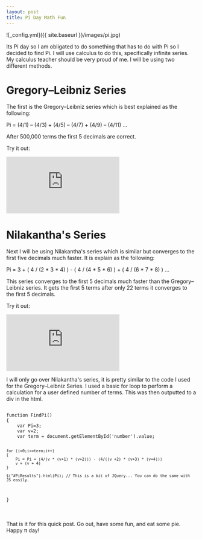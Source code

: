 ```yaml
---
layout: post
title: Pi Day Math Fun
---
```


![_config.yml]({{ site.baseurl }}/images/pi.jpg)

Its Pi day so I am obligated to do something that has to do with Pi so I decided to find Pi. I will use calculus to do this, specifically infinite series. My calculus teacher should be very proud of me. I will be using two different methods.

<h1> Gregory–Leibniz Series </h1>
The first is the Gregory–Leibniz series which is best explained as the following:

Pi = (4/1) – (4/3) + (4/5) – (4/7) + (4/9) – (4/11) …

After 500,000 terms the first 5 decimals are correct.

Try it out:

<iframe src="http://dmitrypustovit.com/pi/pi.html" style="border:none"></iframe>



<h1> Nilakantha's Series </h1>
Next I will be using Nilakantha's series which is similar but converges to the first five decimals much faster. It is explain as the following:

Pi = 3 + ( 4 / (2 * 3 * 4) ) - ( 4 / (4 * 5 * 6) ) + ( 4 / (6 * 7 * 8) ) …

This series converges to the first 5 decimals much faster than the Gregory–Leibniz series.  It gets the first 5 terms after only 22 terms it converges to the first 5 decimals.


Try it out:

<iframe src="http://dmitrypustovit.com/pi/pi2.html" style="border:none"></iframe>


I will only go over Nilakantha's series, it is pretty similar to the code I used for the Gregory–Leibniz Series.
I used a basic for loop to perform a calculation for a user defined number of terms. This was then outputted to a div in the html.

<code>
function FindPi()
{
    var Pi=3;
    var v=2;
    var term = document.getElementById('number').value;

    for (i=0;i<=term;i++)
    {
        Pi = Pi + (4/(v * (v+1) * (v+2))) - (4/((v +2) * (v+3) * (v+4)))
        v = (v + 4)
    }

    $("#PiResults").html(Pi); // This is a bit of JQuery... You can do the same with JS easily.
}
</code>

<br/><br/>
That is it for this quick post. Go out, have some fun, and eat some pie. Happy &pi; day!
